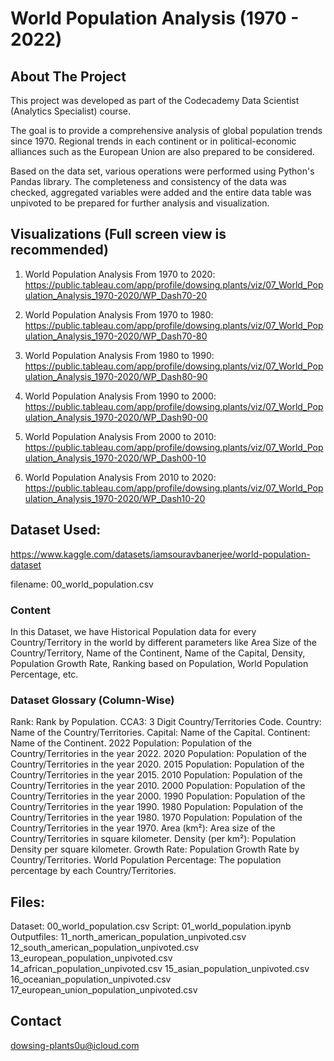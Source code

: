 # World Population Analysis (1970 - 2022)
 
## About The Project
This project was developed as part of the Codecademy Data Scientist (Analytics Specialist) course.

The goal is to provide a comprehensive analysis of global population trends since 1970. Regional trends in each continent or in political-economic alliances such as the European Union are also prepared to be considered.

Based on the data set, various operations were performed using Python's Pandas library. The completeness and consistency of the data was checked, aggregated variables were added and the entire data table was unpivoted to be prepared for further analysis and visualization.

## Visualizations (Full screen view is recommended)
1) World Population Analysis From 1970 to 2020:
    https://public.tableau.com/app/profile/dowsing.plants/viz/07_World_Population_Analysis_1970-2020/WP_Dash70-20

2) World Population Analysis From 1970 to 1980:
    https://public.tableau.com/app/profile/dowsing.plants/viz/07_World_Population_Analysis_1970-2020/WP_Dash70-80

3) World Population Analysis From 1980 to 1990:
    https://public.tableau.com/app/profile/dowsing.plants/viz/07_World_Population_Analysis_1970-2020/WP_Dash80-90

4) World Population Analysis From 1990 to 2000:
    https://public.tableau.com/app/profile/dowsing.plants/viz/07_World_Population_Analysis_1970-2020/WP_Dash90-00

5) World Population Analysis From 2000 to 2010:
    https://public.tableau.com/app/profile/dowsing.plants/viz/07_World_Population_Analysis_1970-2020/WP_Dash00-10

6) World Population Analysis From 2010 to 2020:
    https://public.tableau.com/app/profile/dowsing.plants/viz/07_World_Population_Analysis_1970-2020/WP_Dash10-20

## Dataset Used:
https://www.kaggle.com/datasets/iamsouravbanerjee/world-population-dataset

filename:   00_world_population.csv

### Content
In this Dataset, we have Historical Population data for every Country/Territory in the world by different parameters like Area Size of the Country/Territory, Name of the Continent, Name of the Capital, Density, Population Growth Rate, Ranking based on Population, World Population Percentage, etc.

### Dataset Glossary (Column-Wise)

Rank: Rank by Population.
CCA3: 3 Digit Country/Territories Code.
Country: Name of the Country/Territories.
Capital: Name of the Capital.
Continent: Name of the Continent.
2022 Population: Population of the Country/Territories in the year 2022.
2020 Population: Population of the Country/Territories in the year 2020.
2015 Population: Population of the Country/Territories in the year 2015.
2010 Population: Population of the Country/Territories in the year 2010.
2000 Population: Population of the Country/Territories in the year 2000.
1990 Population: Population of the Country/Territories in the year 1990.
1980 Population: Population of the Country/Territories in the year 1980.
1970 Population: Population of the Country/Territories in the year 1970.
Area (km²): Area size of the Country/Territories in square kilometer.
Density (per km²): Population Density per square kilometer.
Growth Rate: Population Growth Rate by Country/Territories.
World Population Percentage: The population percentage by each Country/Territories.

## Files:
Dataset:        00_world_population.csv
Script:         01_world_population.ipynb
Outputfiles:    11_north_american_population_unpivoted.csv
                12_south_american_population_unpivoted.csv
                13_european_population_unpivoted.csv
                14_african_population_unpivoted.csv
                15_asian_population_unpivoted.csv
                16_oceanian_population_unpivoted.csv
                17_european_union_population_unpivoted.csv

## Contact
dowsing-plants0u@icloud.com
